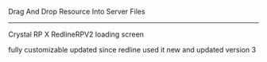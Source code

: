 Drag And Drop Resource
Into Server Files


----------------------------
Crystal RP X RedlineRPV2
loading screen

fully customizable
updated since redline used it
new and updated version 3
